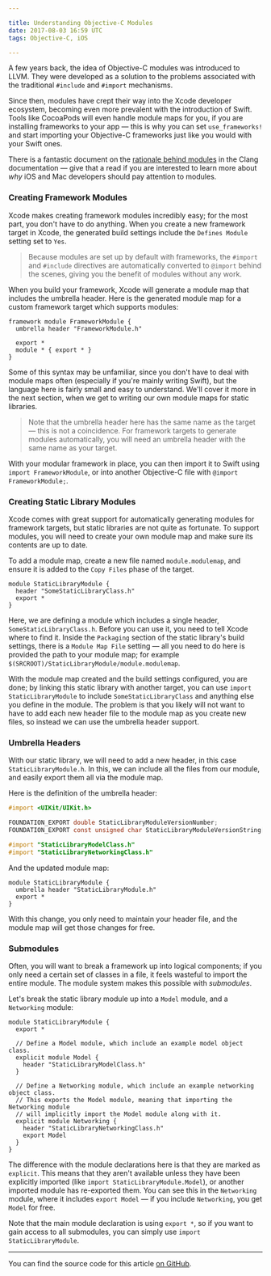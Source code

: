 ```yaml
---

title: Understanding Objective-C Modules
date: 2017-08-03 16:59 UTC
tags: Objective-C, iOS

---
```


A few years back, the idea of Objective-C modules was introduced to LLVM. They were developed as a solution to the problems associated with the traditional `#include` and `#import` mechanisms.

Since then, modules have crept their way into the Xcode developer ecosystem, becoming even more prevalent with the introduction of Swift. Tools like CocoaPods will even handle module maps for you, if you are installing frameworks to your app — this is why you can set `use_frameworks!` and start importing your Objective-C frameworks just like you would with your Swift ones.

There is a fantastic document on the [rationale behind modules](https://clang.llvm.org/docs/Modules.html#introduction) in the Clang documentation — give that a read if you are interested to learn more about _why_ iOS and Mac developers should pay attention to modules.

### Creating Framework Modules

Xcode makes creating framework modules incredibly easy; for the most part, you don't have to do anything. When you create a new framework target in Xcode, the generated build settings include the `Defines Module` setting set to `Yes`.

> Because modules are set up by default with frameworks, the `#import` and `#include` directives are automatically converted to `@import` behind the scenes, giving you the benefit of modules without any work.

When you build your framework, Xcode will generate a module map that includes the umbrella header. Here is the generated module map for a custom framework target which supports modules:

```
framework module FrameworkModule {
  umbrella header "FrameworkModule.h"

  export *
  module * { export * }
}
```

Some of this syntax may be unfamiliar, since you don't have to deal with module maps often (especially if you're mainly writing Swift), but the language here is fairly small and easy to understand. We'll cover it more in the next section, when we get to writing our own module maps for static libraries.

> Note that the umbrella header here has the same name as the target — this is not a coincidence. For framework targets to generate modules automatically, you will need an umbrella header with the same name as your target.

With your modular framework in place, you can then import it to Swift using `import FrameworkModule`, or into another Objective-C file with `@import FrameworkModule;`.

### Creating Static Library Modules

Xcode comes with great support for automatically generating modules for framework targets, but static libraries are not quite as fortunate. To support modules, you will need to create your own module map and make sure its contents are up to date.

To add a module map, create a new file named `module.modulemap`, and ensure it is added to the `Copy Files` phase of the target.

```
module StaticLibraryModule {
  header "SomeStaticLibraryClass.h"
  export *
}
```

Here, we are defining a module which includes a single header, `SomeStaticLibraryClass.h`. Before you can use it, you need to tell Xcode where to find it. Inside the `Packaging` section of the static library's build settings, there is a `Module Map File` setting — all you need to do here is provided the path to your module map; for example `$(SRCROOT)/StaticLibraryModule/module.modulemap`.

With the module map created and the build settings configured, you are done; by linking this static library with another target, you can use `import StaticLibraryModule` to include `SomeStaticLibraryClass` and anything else you define in the module. The problem is that you likely will not want to have to add each new header file to the module map as you create new files, so instead we can use the umbrella header support.

### Umbrella Headers

With our static library, we will need to add a new header, in this case `StaticLibraryModule.h`. In this, we can include all the files from our module, and easily export them all via the module map.

Here is the definition of the umbrella header:

```objective-c
#import <UIKit/UIKit.h>

FOUNDATION_EXPORT double StaticLibraryModuleVersionNumber;
FOUNDATION_EXPORT const unsigned char StaticLibraryModuleVersionString[];

#import "StaticLibraryModelClass.h"
#import "StaticLibraryNetworkingClass.h"
```

And the updated module map:

```
module StaticLibraryModule {
  umbrella header "StaticLibraryModule.h"
  export *
}
```

With this change, you only need to maintain your header file, and the module map will get those changes for free.

### Submodules

Often, you will want to break a framework up into logical components; if you only need a certain set of classes in a file, it feels wasteful to import the entire module. The module system makes this possible with _submodules_.

Let's break the static library module up into a `Model` module, and a `Networking` module:

```
module StaticLibraryModule {
  export *

  // Define a Model module, which include an example model object class.
  explicit module Model {
    header "StaticLibraryModelClass.h"
  }

  // Define a Networking module, which include an example networking object class.
  // This exports the Model module, meaning that importing the Networking module
  // will implicitly import the Model module along with it.
  explicit module Networking {
    header "StaticLibraryNetworkingClass.h"
    export Model
  }
}
```

The difference with the module declarations here is that they are marked as `explicit`. This means that they aren't available unless they have been explicitly imported (like `import StaticLibraryModule.Model`), or another imported module has re-exported them. You can see this in the `Networking` module, where it includes `export Model` — if you include `Networking`, you get `Model` for free.

Note that the main module declaration is using `export *`, so if you want to gain access to all submodules, you can simply use `import StaticLibraryModule`.

---

You can find the source code for this article [on GitHub](https://github.com/samsymons/Modules).
